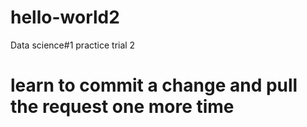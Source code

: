 # hello-world2
Data science#1 practice trial 2

# learn to commit a change and pull the request one more time
